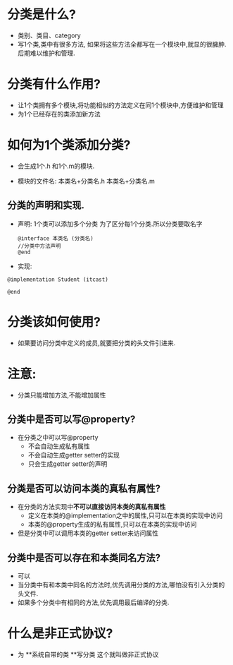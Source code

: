 # 分类是什么?

- 类别、类目、category
- 写1个类,类中有很多方法, 如果将这些方法全都写在一个模块中,就显的很臃肿. 后期难以维护和管理.

# 分类有什么作用?

- 让1个类拥有多个模块,将功能相似的方法定义在同1个模块中,方便维护和管理
- 为1个已经存在的类添加新方法

# 如何为1个类添加分类?

-  会生成1个.h 和1个.m的模块.

- 模块的文件名: 本类名+分类名.h   本类名+分类名.m

## 分类的声明和实现.

- 声明: 1个类可以添加多个分类 为了区分每1个分类.所以分类要取名字

  ~~~
  @interface 本类名 (分类名)
  //分类中方法声明
  @end
  ~~~

- 实现:

~~~
@implementation Student (itcast)
     
@end
~~~

# 分类该如何使用?

- 如果要访问分类中定义的成员,就要把分类的头文件引进来.

# 注意:

- 分类只能增加方法,不能增加属性

## 分类中是否可以写@property?

- 在分类之中可以写@property 
  - 不会自动生成私有属性
  - 不会自动生成getter setter的实现
  - 只会生成getter setter的声明

## 分类是否可以访问本类的真私有属性?

- 在分类的方法实现中**不可以直接访问本类的真私有属性**
  - 定义在本类的@implementation之中的属性,只可以在本类的实现中访问
  - 本类的@property生成的私有属性,只可以在本类的实现中访问
- 但是分类中可以调用本类的getter setter来访问属性

## 分类中是否可以存在和本类同名方法?

- 可以
- 当分类中有和本类中同名的方法时,优先调用分类的方法,哪怕没有引入分类的头文件.
- 如果多个分类中有相同的方法,优先调用最后编译的分类.

# 什么是非正式协议?

-  为 **系统自带的类 **写分类 这个就叫做非正式协议

 

 



 